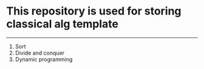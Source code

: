 # This repository is used for storing classical alg template
----------------------------------------------------
1. Sort
2. Divide and conquer
3. Dynamic programming
